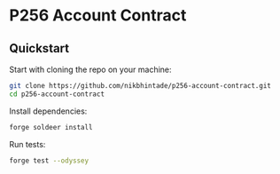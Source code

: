 # P256 Account Contract

## Quickstart

Start with cloning the repo on your machine:
```bash
git clone https://github.com/nikbhintade/p256-account-contract.git
cd p256-account-contract
```

Install dependencies:
```bash
forge soldeer install
```

Run tests:
```bash
forge test --odyssey
```